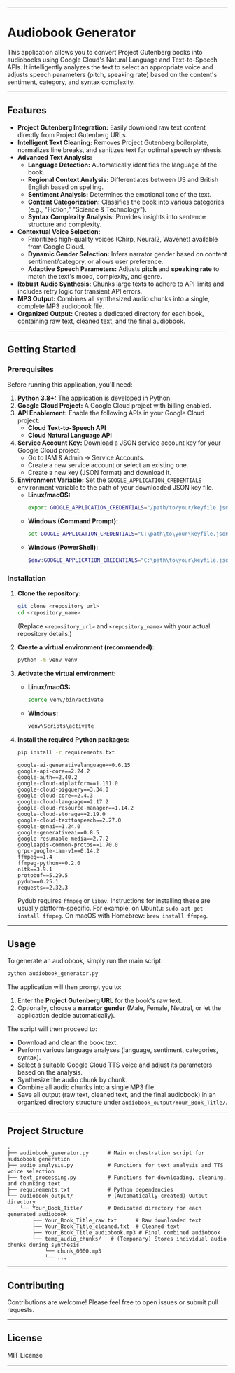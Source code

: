 -----
# Audiobook Generator

This application allows you to convert Project Gutenberg books into audiobooks using Google Cloud's Natural Language and Text-to-Speech APIs. It intelligently analyzes the text to select an appropriate voice and adjusts speech parameters (pitch, speaking rate) based on the content's sentiment, category, and syntax complexity.

-----

## Features

  * **Project Gutenberg Integration:** Easily download raw text content directly from Project Gutenberg URLs.
  * **Intelligent Text Cleaning:** Removes Project Gutenberg boilerplate, normalizes line breaks, and sanitizes text for optimal speech synthesis.
  * **Advanced Text Analysis:**
      * **Language Detection:** Automatically identifies the language of the book.
      * **Regional Context Analysis:** Differentiates between US and British English based on spelling.
      * **Sentiment Analysis:** Determines the emotional tone of the text.
      * **Content Categorization:** Classifies the book into various categories (e.g., "Fiction," "Science & Technology").
      * **Syntax Complexity Analysis:** Provides insights into sentence structure and complexity.
  * **Contextual Voice Selection:**
      * Prioritizes high-quality voices (Chirp, Neural2, Wavenet) available from Google Cloud.
      * **Dynamic Gender Selection:** Infers narrator gender based on content sentiment/category, or allows user preference.
      * **Adaptive Speech Parameters:** Adjusts **pitch** and **speaking rate** to match the text's mood, complexity, and genre.
  * **Robust Audio Synthesis:** Chunks large texts to adhere to API limits and includes retry logic for transient API errors.
  * **MP3 Output:** Combines all synthesized audio chunks into a single, complete MP3 audiobook file.
  * **Organized Output:** Creates a dedicated directory for each book, containing raw text, cleaned text, and the final audiobook.

-----

## Getting Started

### Prerequisites

Before running this application, you'll need:

1.  **Python 3.8+:** The application is developed in Python.
2.  **Google Cloud Project:** A Google Cloud project with billing enabled.
3.  **API Enablement:** Enable the following APIs in your Google Cloud project:
      * **Cloud Text-to-Speech API**
      * **Cloud Natural Language API**
4.  **Service Account Key:** Download a JSON service account key for your Google Cloud project.
      * Go to IAM & Admin -\> Service Accounts.
      * Create a new service account or select an existing one.
      * Create a new key (JSON format) and download it.
5.  **Environment Variable:** Set the `GOOGLE_APPLICATION_CREDENTIALS` environment variable to the path of your downloaded JSON key file.
      * **Linux/macOS:**
        ```bash
        export GOOGLE_APPLICATION_CREDENTIALS="/path/to/your/keyfile.json"
        ```
      * **Windows (Command Prompt):**
        ```cmd
        set GOOGLE_APPLICATION_CREDENTIALS="C:\path\to\your\keyfile.json"
        ```
      * **Windows (PowerShell):**
        ```powershell
        $env:GOOGLE_APPLICATION_CREDENTIALS="C:\path\to\your\keyfile.json"
        ```

### Installation

1.  **Clone the repository:**

    ```bash
    git clone <repository_url>
    cd <repository_name>
    ```

    (Replace `<repository_url>` and `<repository_name>` with your actual repository details.)

2.  **Create a virtual environment (recommended):**

    ```bash
    python -m venv venv
    ```

3.  **Activate the virtual environment:**

      * **Linux/macOS:**
        ```bash
        source venv/bin/activate
        ```
      * **Windows:**
        ```cmd
        venv\Scripts\activate
        ```

4.  **Install the required Python packages:**

    ```bash
    pip install -r requirements.txt
    ```

    ```
    google-ai-generativelanguage==0.6.15
    google-api-core==2.24.2
    google-auth==2.40.2
    google-cloud-aiplatform==1.101.0
    google-cloud-bigquery==3.34.0
    google-cloud-core==2.4.3
    google-cloud-language==2.17.2
    google-cloud-resource-manager==1.14.2
    google-cloud-storage==2.19.0
    google-cloud-texttospeech==2.27.0
    google-genai==1.24.0
    google-generativeai==0.8.5
    google-resumable-media==2.7.2
    googleapis-common-protos==1.70.0
    grpc-google-iam-v1==0.14.2
    ffmpeg==1.4
    ffmpeg-python==0.2.0
    nltk==3.9.1
    protobuf==5.29.5
    pydub==0.25.1
    requests==2.32.3
    ```

    Pydub requires `ffmpeg` or `libav`. Instructions for installing these are usually platform-specific. For example, on Ubuntu: `sudo apt-get install ffmpeg`. On macOS with Homebrew: `brew install ffmpeg`.

-----

## Usage

To generate an audiobook, simply run the main script:

```bash
python audiobook_generator.py
```

The application will then prompt you to:

1.  Enter the **Project Gutenberg URL** for the book's raw text.
2.  Optionally, choose a **narrator gender** (Male, Female, Neutral, or let the application decide automatically).

The script will then proceed to:

  * Download and clean the book text.
  * Perform various language analyses (language, sentiment, categories, syntax).
  * Select a suitable Google Cloud TTS voice and adjust its parameters based on the analysis.
  * Synthesize the audio chunk by chunk.
  * Combine all audio chunks into a single MP3 file.
  * Save all output (raw text, cleaned text, and the final audiobook) in an organized directory structure under `audiobook_output/Your_Book_Title/`.

-----

## Project Structure

```
.
├── audiobook_generator.py      # Main orchestration script for audiobook generation
├── audio_analysis.py           # Functions for text analysis and TTS voice selection
├── text_processing.py          # Functions for downloading, cleaning, and chunking text
├── requirements.txt            # Python dependencies
└── audiobook_output/           # (Automatically created) Output directory
    └── Your_Book_Title/        # Dedicated directory for each generated audiobook
        ├── Your_Book_Title_raw.txt      # Raw downloaded text
        ├── Your_Book_Title_cleaned.txt  # Cleaned text
        ├── Your_Book_Title_audiobook.mp3 # Final combined audiobook
        └── temp_audio_chunks/   # (Temporary) Stores individual audio chunks during synthesis
            └── chunk_0000.mp3
            └── ...
```

-----

## Contributing

Contributions are welcome\! Please feel free to open issues or submit pull requests.

-----

## License

MIT License

-----
